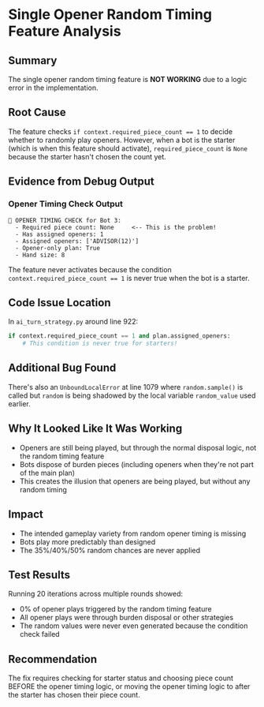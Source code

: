 # Single Opener Random Timing Feature Analysis

## Summary
The single opener random timing feature is **NOT WORKING** due to a logic error in the implementation.

## Root Cause
The feature checks `if context.required_piece_count == 1` to decide whether to randomly play openers. However, when a bot is the starter (which is when this feature should activate), `required_piece_count` is `None` because the starter hasn't chosen the count yet.

## Evidence from Debug Output

### Opener Timing Check Output
```
🎲 OPENER TIMING CHECK for Bot 3:
  - Required piece count: None     <-- This is the problem!
  - Has assigned openers: 1
  - Assigned openers: ['ADVISOR(12)']
  - Opener-only plan: True
  - Hand size: 8
```

The feature never activates because the condition `context.required_piece_count == 1` is never true when the bot is a starter.

## Code Issue Location
In `ai_turn_strategy.py` around line 922:
```python
if context.required_piece_count == 1 and plan.assigned_openers:
    # This condition is never true for starters!
```

## Additional Bug Found
There's also an `UnboundLocalError` at line 1079 where `random.sample()` is called but `random` is being shadowed by the local variable `random_value` used earlier.

## Why It Looked Like It Was Working
- Openers are still being played, but through the normal disposal logic, not the random timing feature
- Bots dispose of burden pieces (including openers when they're not part of the main plan)
- This creates the illusion that openers are being played, but without any random timing

## Impact
- The intended gameplay variety from random opener timing is missing
- Bots play more predictably than designed
- The 35%/40%/50% random chances are never applied

## Test Results
Running 20 iterations across multiple rounds showed:
- 0% of opener plays triggered by the random timing feature
- All opener plays were through burden disposal or other strategies
- The random values were never even generated because the condition check failed

## Recommendation
The fix requires checking for starter status and choosing piece count BEFORE the opener timing logic, or moving the opener timing logic to after the starter has chosen their piece count.